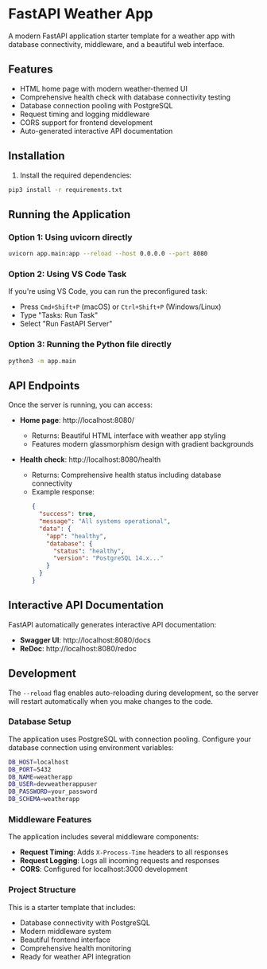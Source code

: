 # FastAPI Weather App

A modern FastAPI application starter template for a weather app with database connectivity, middleware, and a beautiful web interface.

## Features

- HTML home page with modern weather-themed UI
- Comprehensive health check with database connectivity testing
- Database connection pooling with PostgreSQL
- Request timing and logging middleware
- CORS support for frontend development
- Auto-generated interactive API documentation

## Installation

1. Install the required dependencies:

```bash
pip3 install -r requirements.txt
```

## Running the Application

### Option 1: Using uvicorn directly

```bash
uvicorn app.main:app --reload --host 0.0.0.0 --port 8080
```

### Option 2: Using VS Code Task

If you're using VS Code, you can run the preconfigured task:

- Press `Cmd+Shift+P` (macOS) or `Ctrl+Shift+P` (Windows/Linux)
- Type "Tasks: Run Task"
- Select "Run FastAPI Server"

### Option 3: Running the Python file directly

```bash
python3 -m app.main
```

## API Endpoints

Once the server is running, you can access:

- **Home page**: http://localhost:8080/

  - Returns: Beautiful HTML interface with weather app styling
  - Features modern glassmorphism design with gradient backgrounds

- **Health check**: http://localhost:8080/health
  - Returns: Comprehensive health status including database connectivity
  - Example response:
    ```json
    {
      "success": true,
      "message": "All systems operational",
      "data": {
        "app": "healthy",
        "database": {
          "status": "healthy",
          "version": "PostgreSQL 14.x..."
        }
      }
    }
    ```

## Interactive API Documentation

FastAPI automatically generates interactive API documentation:

- **Swagger UI**: http://localhost:8080/docs
- **ReDoc**: http://localhost:8080/redoc

## Development

The `--reload` flag enables auto-reloading during development, so the server will restart automatically when you make changes to the code.

### Database Setup

The application uses PostgreSQL with connection pooling. Configure your database connection using environment variables:

```bash
DB_HOST=localhost
DB_PORT=5432
DB_NAME=weatherapp
DB_USER=devweatherappuser
DB_PASSWORD=your_password
DB_SCHEMA=weatherapp
```

### Middleware Features

The application includes several middleware components:

- **Request Timing**: Adds `X-Process-Time` headers to all responses
- **Request Logging**: Logs all incoming requests and responses
- **CORS**: Configured for localhost:3000 development

### Project Structure

This is a starter template that includes:

- Database connectivity with PostgreSQL
- Modern middleware system
- Beautiful frontend interface
- Comprehensive health monitoring
- Ready for weather API integration
